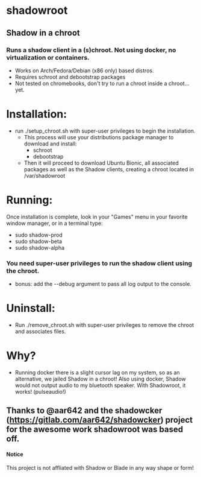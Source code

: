# shadowroot

## Shadow in a chroot

### Runs a shadow client in a (s)chroot.  Not using docker, no virtualization or containers.

* Works on Arch/Fedora/Debian (x86 only) based distros.
* Requires schroot and debootstrap packages
* Not tested on chromebooks, don't try to run a chroot inside a chroot... yet.

# Installation:
* run ./setup_chroot.sh with super-user privileges to begin the installation.
  * This process will use your distributions package manager to download and install:
    * schroot
    * debootstrap
  * Then it will proceed to download Ubuntu Bionic, all associated packages as well as the Shadow clients, creating a chroot located in /var/shadowroot
  
# Running:
Once installation is complete, look in your "Games" menu in your favorite window manager, or in a terminal type:

* sudo shadow-prod
* sudo shadow-beta
* sudo shadow-alpha

### You need super-user privileges to run the shadow client using the chroot.

- bonus: add the --debug argument to pass all log output to the console.


# Uninstall:
* Run ./remove_chroot.sh with super-user privileges to remove the chroot and associates files.

# Why?
* Running docker there is a slight cursor lag on my system, so as an alternative, we jailed Shadow in a chroot!  Also using docker, Shadow would not output audio to my bluetooth speaker.  With Shadowroot, it works! (pulseaudio!)

## Thanks to @aar642 and the shadowcker (https://gitlab.com/aar642/shadowcker) project for the awesome work shadowroot was based off.

#### Notice
This project is not affliated with Shadow or Blade in any way shape or form!

